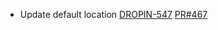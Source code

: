 - Update default location
[DROPIN-547](https://dropin.atlassian.net/browse/DROPIN-547)
[PR#467](https://github.com/dropininc/dropin-api-v2/pull/467)
